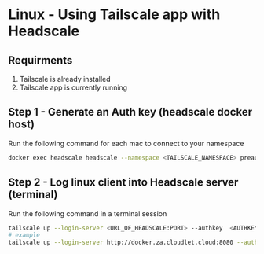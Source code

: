 # Linux - Using Tailscale app with Headscale

## Requirments

1. Tailscale is already installed
2. Tailscale app is currently running

## Step 1 - Generate an Auth key (headscale docker host)

Run the following command for each mac to connect to your namespace

```bash
docker exec headscale headscale --namespace <TAILSCALE_NAMESPACE> preauthkeys create --reusable --expiration 24h
```

## Step 2 - Log linux client into Headscale server (terminal)

Run the following command in a terminal session

```bash
tailscale up --login-server <URL_OF_HEADSCALE:PORT> --authkey  <AUTHKEY_GENERATED_ON_HEADCSCALE_SERVER> --force-reauth
# example
tailscale up --login-server http://docker.za.cloudlet.cloud:8080 --authkey 23a6cd86968c00a79a220e48100efa144f7e7868c729dba7 --force-reauth
```
